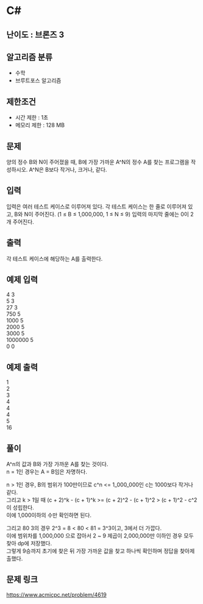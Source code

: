 # C#

## 난이도 : 브론즈 3

## 알고리즘 분류
  - 수학
  - 브루트포스 알고리즘

## 제한조건
  - 시간 제한 : 1초
  - 메모리 제한 : 128 MB

## 문제
양의 정수 B와 N이 주어졌을 때, B에 가장 가까운 A^N의 정수 A를 찾는 프로그램을 작성하시오. A^N은 B보다 작거나, 크거나, 같다.<br/>


## 입력
입력은 여러 테스트 케이스로 이루어져 있다. 각 테스트 케이스는 한 줄로 이루어져 있고, B와 N이 주어진다. (1 ≤ B ≤ 1,000,000, 1 ≤ N ≤ 9) 입력의 마지막 줄에는 0이 2개 주어진다.<br/>


## 출력
각 테스트 케이스에 해당하는 A를 출력한다.<br/>


## 예제 입력
4 3<br/>
5 3<br/>
27 3<br/>
750 5<br/>
1000 5<br/>
2000 5<br/>
3000 5<br/>
1000000 5<br/>
0 0<br/>


## 예제 출력
1<br/>
2<br/>
3<br/>
4<br/>
4<br/>
4<br/>
5<br/>
16<br/>


## 풀이
A^n의 값과 B와 가장 가까운 A를 찾는 것이다.<br/>
n = 1인 경우는 A = B임은 자명하다.<br/>

n > 1인 경우, B의 범위가 100만이므로 c^n <= 1_000_000인 c는 1000보다 작거나 같다.<br/>
그리고 k > 1일 때 (c + 2)^k - (c + 1)^k >= (c + 2)^2 - (c + 1)^2 > (c + 1)^2 - c^2이 성립한다.<br/>
이에 1,000이하의 수만 확인하면 된다.<br/>

그리고 80 3의 경우 2^3 = 8 < 80 < 81 = 3^3이고, 3에서 더 가깝다.<br/>
이에 범위차를 1,000,000 으로 잡아서 2 ~ 9 제곱이 2,000,000만 이하인 경우 모두 찾아 dp에 저장했다.<br/>
그렇게 9승까지 초기에 찾은 뒤 가장 가까운 값을 찾고 하나씩 확인하며 정답을 찾아제출했다.<br/>


## 문제 링크
https://www.acmicpc.net/problem/4619